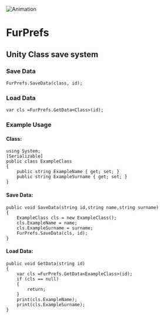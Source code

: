 ![Animation](https://user-images.githubusercontent.com/76211809/189219376-f28196d0-a687-4727-9885-30008ce36240.gif)
# FurPrefs

## Unity Class save system 


### Save Data

```
FurPrefs.SaveData(class, id);
```

### Load Data

```
var cls =FurPrefs.GetData<Class>(id);
```

### Example Usage


#### Class:

```
using System;
[Serializable]
public class ExampleClass
{
    public string ExampleName { get; set; }
    public string ExampleSurname { get; set; }
}
```


#### Save Data:

```
public void SaveData(string id,string name,string surname)
{
    ExampleClass cls = new ExampleClass();
    cls.ExampleName = name;
    cls.ExampleSurname = surname;
    FurPrefs.SaveData(cls, id);
}
```

#### Load Data:

```
public void GetData(string id)
{
    var cls =FurPrefs.GetData<ExampleClass>(id);
    if (cls == null)
    {
        return;
    }
    print(cls.ExampleName);
    print(cls.ExampleSurname);
}
```

   
